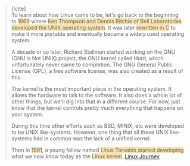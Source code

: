 > [!cite]  
> To learn about how Linux came to be, let's go back to the beginning to <span style="background:#f9e2af">1969</span> where <span style="background:#f9e2af">Ken Thompson and Dennis Ritchie of Bell Laboratories developed the UNIX operating system</span>. It was later <span style="background:#f9e2af">rewritten in C</span> to make it more portable and eventually became a widely used operating system.
> 
> A decade or so later, Richard Stallman started working on the GNU (GNU is Not UNIX) project, the GNU kernel called Hurd, which unfortunately never came to completion. The GNU General Public License (GPL), a free software license, was also created as a result of this.
> 
> The kernel is the most important piece in the operating system. It allows the hardware to talk to the software. It also does a whole lot of other things, but we'll dig into that in a different course. For now, just know that the kernel controls pretty much everything that happens on your system.
> 
> During this time other efforts such as BSD, MINIX, etc were developed to be UNIX like-systems. However, one thing that all these UNIX like-systems had in common was the lack of a unified kernel.
> 
> Then in <span style="background:#f9e2af">1991</span>, a young fellow named <span style="background:#f9e2af">Linus Torvalds started developing</span> what we now know today as the <span style="background:#f9e2af">Linux kernel</span>. [Linux Journey](https://linuxjourney.com/lesson/linux-history)

